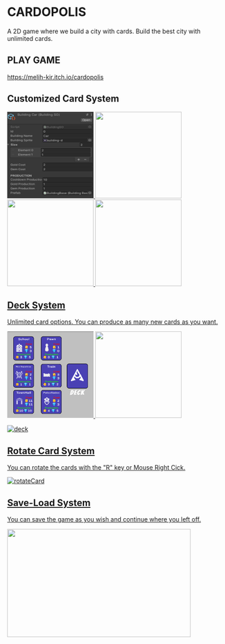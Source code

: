 # CARDOPOLIS

A 2D game where we build a city with cards. Build the best city with unlimited cards.

## PLAY GAME

https://melih-kir.itch.io/cardopolis

## Customized Card System

<p align="left"> <a href="https://www.w3schools.com/cs/" target="_blank" rel="noreferrer"> <img 
                                                                                             
<image src= "./Recording/car.png" width="200" height="200">  
<image src= "./Recording/castle.png" width="200" height="200">
<image src= "./Recording/factory.png" width="200" height="200">
<image src= "./Recording/church.png" width="200" height="200">
  

## Deck System
Unlimited card options. You can produce as many new cards as you want.

<p align="left"> <a href="https://www.w3schools.com/cs/" target="_blank" rel="noreferrer"> <img 
                                                                                             
<image src= "./Recording/1.png" width="200" height="200">  
<image src= "./Recording/2.png" width="200" height="200">
  
![deck](https://github.com/MuhammetMelihKIR/ArvisGames-InternAssignment/assets/120091310/6a204476-0d9d-401b-91bb-d20767612d76)


## Rotate Card System

You can rotate the cards with the "R" key or Mouse Right Cick.

![rotateCard](https://github.com/MuhammetMelihKIR/ArvisGames-InternAssignment/assets/120091310/5f07f1e5-10bd-48d6-8ae2-8d152058016f)

## Save-Load System

You can save the game as you wish and continue where you left off.

<image src= "./Recording/save-load.gif" width="425" height="250">












